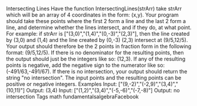 Intersecting Lines
Have the function IntersectingLines(strArr) take strArr which will be an array of 4 coordinates in the form: (x,y). Your program should take these points where the first 2 form a line and the last 2 form a line, and determine whether the lines intersect, and if they do, at what point. For example: if strArr is ["(3,0)","(1,4)","(0,-3)","(2,3)"], then the line created by (3,0) and (1,4) and the line created by (0,-3) (2,3) intersect at (9/5,12/5). Your output should therefore be the 2 points in fraction form in the following format: (9/5,12/5). If there is no denominator for the resulting points, then the output should just be the integers like so: (12,3). If any of the resulting points is negative, add the negative sign to the numerator like so: (-491/63,-491/67). If there is no intersection, your output should return the string "no intersection". The input points and the resulting points can be positive or negative integers.
Examples
Input: ["(9,-2)","(-2,9)","(3,4)","(10,11)"]
Output: (3,4)
Input: ["(1,2)","(3,4)","(-5,-6)","(-7,-8)"]
Output: no intersection
Tags
math fundamentalsalgebraFacebook
